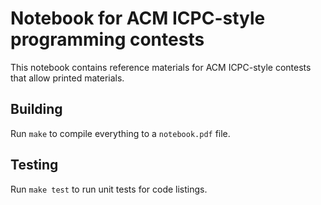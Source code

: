 # Notebook for ACM ICPC-style programming contests

This notebook contains reference materials for ACM ICPC-style contests
that allow printed materials.

## Building

Run `make` to compile everything to a `notebook.pdf` file.

## Testing

Run `make test` to run unit tests for code listings.
